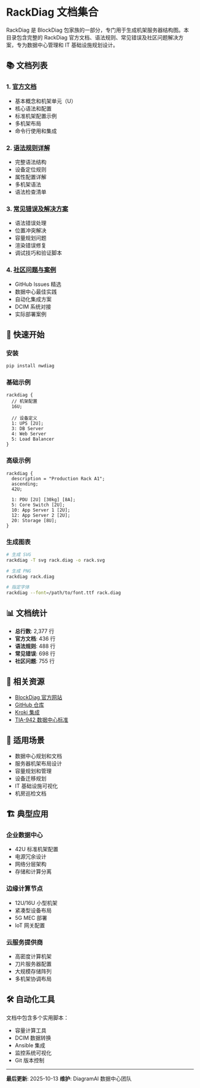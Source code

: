 # RackDiag 文档集合

RackDiag 是 BlockDiag 包家族的一部分，专门用于生成机架服务器结构图。本目录包含完整的 RackDiag 官方文档、语法规则、常见错误及社区问题解决方案，专为数据中心管理和 IT 基础设施规划设计。

## 📚 文档列表

### 1. [官方文档](./official-docs.md)

- 基本概念和机架单元（U）
- 核心语法和配置
- 标准机架配置示例
- 多机架布局
- 命令行使用和集成

### 2. [语法规则详解](./syntax-rules.md)

- 完整语法结构
- 设备定位规则
- 属性配置详解
- 多机架语法
- 语法检查清单

### 3. [常见错误及解决方案](./common-errors.md)

- 语法错误处理
- 位置冲突解决
- 容量规划问题
- 渲染错误修复
- 调试技巧和验证脚本

### 4. [社区问题与案例](./community-issues.md)

- GitHub Issues 精选
- 数据中心最佳实践
- 自动化集成方案
- DCIM 系统对接
- 实际部署案例

## 🚀 快速开始

### 安装

```bash
pip install nwdiag
```

### 基础示例

```
rackdiag {
  // 机架配置
  16U;

  // 设备定义
  1: UPS [2U];
  3: DB Server
  4: Web Server
  5: Load Balancer
}
```

### 高级示例

```
rackdiag {
  description = "Production Rack A1";
  ascending;
  42U;

  1: PDU [2U] [30kg] [8A];
  5: Core Switch [2U];
  10: App Server 1 [2U];
  12: App Server 2 [2U];
  20: Storage [8U];
}
```

### 生成图表

```bash
# 生成 SVG
rackdiag -T svg rack.diag -o rack.svg

# 生成 PNG
rackdiag rack.diag

# 指定字体
rackdiag --font=/path/to/font.ttf rack.diag
```

## 📊 文档统计

- **总行数**: 2,377 行
- **官方文档**: 436 行
- **语法规则**: 488 行
- **常见错误**: 698 行
- **社区问题**: 755 行

## 🔗 相关资源

- [BlockDiag 官方网站](http://blockdiag.com/en/)
- [GitHub 仓库](https://github.com/blockdiag/nwdiag)
- [Kroki 集成](https://kroki.io/)
- [TIA-942 数据中心标准](https://www.tia-942.org/)

## 📝 适用场景

- 数据中心规划和文档
- 服务器机架布局设计
- 容量规划和管理
- 设备迁移规划
- IT 基础设施可视化
- 机房巡检文档

## 🏗️ 典型应用

### 企业数据中心

- 42U 标准机架配置
- 电源冗余设计
- 网络分层架构
- 存储和计算分离

### 边缘计算节点

- 12U/16U 小型机架
- 紧凑型设备布局
- 5G MEC 部署
- IoT 网关配置

### 云服务提供商

- 高密度计算机架
- 刀片服务器配置
- 大规模存储阵列
- 多机架协调布局

## 🛠️ 自动化工具

文档中包含多个实用脚本：

- 容量计算工具
- DCIM 数据转换
- Ansible 集成
- 监控系统可视化
- Git 版本控制

---

**最后更新**: 2025-10-13
**维护**: DiagramAI 数据中心团队

